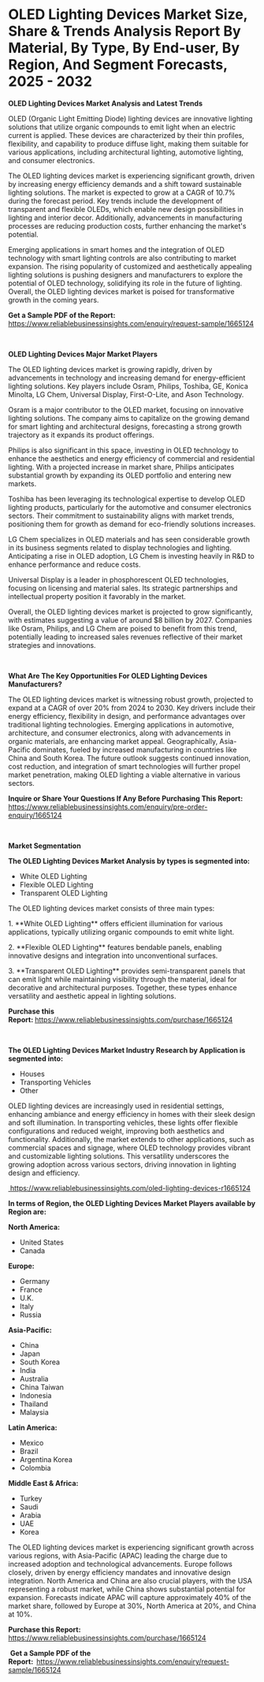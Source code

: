 <p><h1>OLED Lighting Devices Market Size, Share & Trends Analysis Report By Material, By Type, By End-user, By Region, And Segment Forecasts, 2025 - 2032</h1></p><p><strong>OLED Lighting Devices Market Analysis and Latest Trends</strong></p>
<p><p>OLED (Organic Light Emitting Diode) lighting devices are innovative lighting solutions that utilize organic compounds to emit light when an electric current is applied. These devices are characterized by their thin profiles, flexibility, and capability to produce diffuse light, making them suitable for various applications, including architectural lighting, automotive lighting, and consumer electronics.</p><p>The OLED lighting devices market is experiencing significant growth, driven by increasing energy efficiency demands and a shift toward sustainable lighting solutions. The market is expected to grow at a CAGR of 10.7% during the forecast period. Key trends include the development of transparent and flexible OLEDs, which enable new design possibilities in lighting and interior decor. Additionally, advancements in manufacturing processes are reducing production costs, further enhancing the market's potential.</p><p>Emerging applications in smart homes and the integration of OLED technology with smart lighting controls are also contributing to market expansion. The rising popularity of customized and aesthetically appealing lighting solutions is pushing designers and manufacturers to explore the potential of OLED technology, solidifying its role in the future of lighting. Overall, the OLED lighting devices market is poised for transformative growth in the coming years.</p></p>
<p><strong>Get a Sample PDF of the Report:&nbsp;</strong> <a href="https://www.reliablebusinessinsights.com/enquiry/request-sample/1665124?utm_campaign=3432&utm_medium=2&utm_source=Github&utm_content=ia&utm_term=18042025&utm_id=oled-lighting-devices">https://www.reliablebusinessinsights.com/enquiry/request-sample/1665124</a></p>
<p>&nbsp;</p>
<p><strong>OLED Lighting Devices Major Market Players</strong></p>
<p><p>The OLED lighting devices market is growing rapidly, driven by advancements in technology and increasing demand for energy-efficient lighting solutions. Key players include Osram, Philips, Toshiba, GE, Konica Minolta, LG Chem, Universal Display, First-O-Lite, and Ason Technology.</p><p>Osram is a major contributor to the OLED market, focusing on innovative lighting solutions. The company aims to capitalize on the growing demand for smart lighting and architectural designs, forecasting a strong growth trajectory as it expands its product offerings.</p><p>Philips is also significant in this space, investing in OLED technology to enhance the aesthetics and energy efficiency of commercial and residential lighting. With a projected increase in market share, Philips anticipates substantial growth by expanding its OLED portfolio and entering new markets.</p><p>Toshiba has been leveraging its technological expertise to develop OLED lighting products, particularly for the automotive and consumer electronics sectors. Their commitment to sustainability aligns with market trends, positioning them for growth as demand for eco-friendly solutions increases.</p><p>LG Chem specializes in OLED materials and has seen considerable growth in its business segments related to display technologies and lighting. Anticipating a rise in OLED adoption, LG Chem is investing heavily in R&D to enhance performance and reduce costs.</p><p>Universal Display is a leader in phosphorescent OLED technologies, focusing on licensing and material sales. Its strategic partnerships and intellectual property position it favorably in the market.</p><p>Overall, the OLED lighting devices market is projected to grow significantly, with estimates suggesting a value of around $8 billion by 2027. Companies like Osram, Philips, and LG Chem are poised to benefit from this trend, potentially leading to increased sales revenues reflective of their market strategies and innovations.</p></p>
<p>&nbsp;</p>
<p><strong>What Are The Key Opportunities For OLED Lighting Devices Manufacturers?</strong></p>
<p><p>The OLED lighting devices market is witnessing robust growth, projected to expand at a CAGR of over 20% from 2024 to 2030. Key drivers include their energy efficiency, flexibility in design, and performance advantages over traditional lighting technologies. Emerging applications in automotive, architecture, and consumer electronics, along with advancements in organic materials, are enhancing market appeal. Geographically, Asia-Pacific dominates, fueled by increased manufacturing in countries like China and South Korea. The future outlook suggests continued innovation, cost reduction, and integration of smart technologies will further propel market penetration, making OLED lighting a viable alternative in various sectors.</p></p>
<p><strong>Inquire or Share Your Questions If Any Before Purchasing This Report:</strong> <a href="https://www.reliablebusinessinsights.com/enquiry/pre-order-enquiry/1665124?utm_campaign=3432&utm_medium=2&utm_source=Github&utm_content=ia&utm_term=18042025&utm_id=oled-lighting-devices">https://www.reliablebusinessinsights.com/enquiry/pre-order-enquiry/1665124</a></p>
<p>&nbsp;</p>
<p><strong>Market Segmentation</strong></p>
<p><strong>The OLED Lighting Devices Market Analysis by types is segmented into:</strong></p>
<p><ul><li>White OLED Lighting</li><li>Flexible OLED Lighting</li><li>Transparent OLED Lighting</li></ul></p>
<p><p>The OLED lighting devices market consists of three main types: </p><p>1. **White OLED Lighting** offers efficient illumination for various applications, typically utilizing organic compounds to emit white light.</p><p>2. **Flexible OLED Lighting** features bendable panels, enabling innovative designs and integration into unconventional surfaces.</p><p>3. **Transparent OLED Lighting** provides semi-transparent panels that can emit light while maintaining visibility through the material, ideal for decorative and architectural purposes. Together, these types enhance versatility and aesthetic appeal in lighting solutions.</p></p>
<p><strong>Purchase this Report:&nbsp;</strong><a href="https://www.reliablebusinessinsights.com/purchase/1665124?utm_campaign=3432&utm_medium=2&utm_source=Github&utm_content=ia&utm_term=18042025&utm_id=oled-lighting-devices">https://www.reliablebusinessinsights.com/purchase/1665124</a></p>
<p>&nbsp;</p>
<p><strong>The OLED Lighting Devices Market Industry Research by Application is segmented into:</strong></p>
<p><ul><li>Houses</li><li>Transporting Vehicles</li><li>Other</li></ul></p>
<p><p>OLED lighting devices are increasingly used in residential settings, enhancing ambiance and energy efficiency in homes with their sleek design and soft illumination. In transporting vehicles, these lights offer flexible configurations and reduced weight, improving both aesthetics and functionality. Additionally, the market extends to other applications, such as commercial spaces and signage, where OLED technology provides vibrant and customizable lighting solutions. This versatility underscores the growing adoption across various sectors, driving innovation in lighting design and efficiency.</p></p>
<p><a href="https://www.reliablebusinessinsights.com/oled-lighting-devices-r1665124?utm_campaign=3432&utm_medium=2&utm_source=Github&utm_content=ia&utm_term=18042025&utm_id=oled-lighting-devices">&nbsp;https://www.reliablebusinessinsights.com/oled-lighting-devices-r1665124</a></p>
<p><strong>In terms of Region, the OLED Lighting Devices Market Players available by Region are:</strong></p>
<p>
    <p> <strong> North America: </strong>
        <ul>
            <li>United States</li>
            <li>Canada</li>
        </ul>
        </p> 
    <p> <strong> Europe: </strong>
        <ul>
            <li>Germany</li>
            <li>France</li>
            <li>U.K.</li>
            <li>Italy</li>
            <li>Russia</li>
        </ul>
        </p> 
    <p> <strong> Asia-Pacific: </strong>
        <ul>
            <li>China</li>
            <li>Japan</li>
            <li>South Korea</li>
            <li>India</li>
            <li>Australia</li>
            <li>China Taiwan</li>
            <li>Indonesia</li>
            <li>Thailand</li>
            <li>Malaysia</li>
        </ul>
        </p> 
    <p> <strong> Latin America: </strong>
        <ul>
            <li>Mexico</li>
            <li>Brazil</li>
            <li>Argentina Korea</li>
            <li>Colombia</li>
        </ul>
        </p> 
    <p> <strong> Middle East & Africa: </strong>
        <ul>
            <li>Turkey</li>
            <li>Saudi</li>
            <li>Arabia</li>
            <li>UAE</li>
            <li>Korea</li>
        </ul>
    </p>
    </p>
<p><p>The OLED lighting devices market is experiencing significant growth across various regions, with Asia-Pacific (APAC) leading the charge due to increased adoption and technological advancements. Europe follows closely, driven by energy efficiency mandates and innovative design integration. North America and China are also crucial players, with the USA representing a robust market, while China shows substantial potential for expansion. Forecasts indicate APAC will capture approximately 40% of the market share, followed by Europe at 30%, North America at 20%, and China at 10%.</p></p>
<p><strong>Purchase this Report: </strong><a href="https://www.reliablebusinessinsights.com/purchase/1665124?utm_campaign=3432&utm_medium=2&utm_source=Github&utm_content=ia&utm_term=18042025&utm_id=oled-lighting-devices">https://www.reliablebusinessinsights.com/purchase/1665124</a></p>
<p>&nbsp;<strong>Get a Sample PDF of the Report:&nbsp;&nbsp;</strong><a href="https://www.reliablebusinessinsights.com/enquiry/request-sample/1665124?utm_campaign=3432&utm_medium=2&utm_source=Github&utm_content=ia&utm_term=18042025&utm_id=oled-lighting-devices">https://www.reliablebusinessinsights.com/enquiry/request-sample/1665124</a></p>
<p><strong></strong></p>
<p><p></p><p></p><p></p></p>